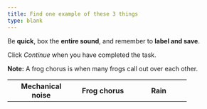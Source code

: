 ```yaml
---
title: Find one example of these 3 things
type: blank
---
```


Be **quick**, box the **entire sound**, and remember to **label and save**. 

Click _Continue_ when you have completed the task.

**Note:** A frog chorus is when many frogs call out over each other. 

<table class = "table table-bordered mx-auto" style = "width:80%">
<tr class = "text-center">
<th scope = "col" style = "width:20%">Mechanical noise</th>
<th scope = "col" style = "width:20%">Frog chorus</th>
<th scope = "col" style = "width:20%">Rain</th>
</tr>
</table>



